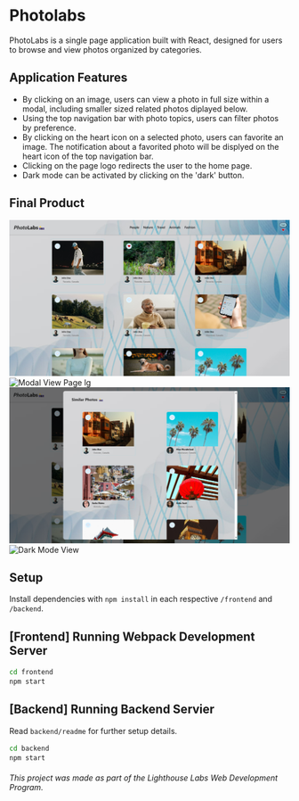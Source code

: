 # Photolabs

PhotoLabs is a single page application built with React, designed for users to browse and view photos organized by categories.

## Application Features

* By clicking on an image, users can view a photo in full size within a modal, including smaller sized related photos diplayed below.
* Using the top navigation bar with photo topics, users can filter photos by preference.
* By clicking on the heart icon on a selected photo, users can favorite an image. The notification about a favorited photo will be displyed on the heart icon of the top navigation bar.
* Clicking on the page logo redirects the user to the home page.
* Dark mode can be activated by clicking on the 'dark' button.

## Final Product

![Home Page](https://github.com/Vhkan/photoLabs/blob/main/documents/homePageView.png "Home Page View")
![Modal View Page lg](https://github.com/Vhkan/photoLabs/blob/main/documents/modalViewPageL.png "Modal View with selected photo")
![Modal View Page sm](https://github.com/Vhkan/photoLabs/blob/main/documents/modalViewPageS.png "Modal View with smaller-sized photos")
![Dark Mode View](https://github.com/Vhkan/photoLabs/blob/main/documents/LDarkModeView.png "Dark Mode View")

## Setup

Install dependencies with `npm install` in each respective `/frontend` and `/backend`.

## [Frontend] Running Webpack Development Server

```sh
cd frontend
npm start
```

## [Backend] Running Backend Servier

Read `backend/readme` for further setup details.

```sh
cd backend
npm start
```

###### This project was made as part of the Lighthouse Labs Web Development Program. 